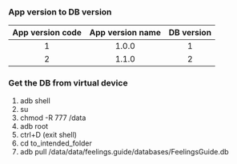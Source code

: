 ### App version to DB version
| App version code | App version name | DB version |
|:----------------:|:----------------:|:----------:|
| 1                | 1.0.0            | 1          |
| 2                | 1.1.0            | 2          |


### Get the DB from virtual device
1. adb shell
2. su
3. chmod -R 777 /data
4. adb root
5. ctrl+D (exit shell)
6. cd to_intended_folder
7. adb pull /data/data/feelings.guide/databases/FeelingsGuide.db

